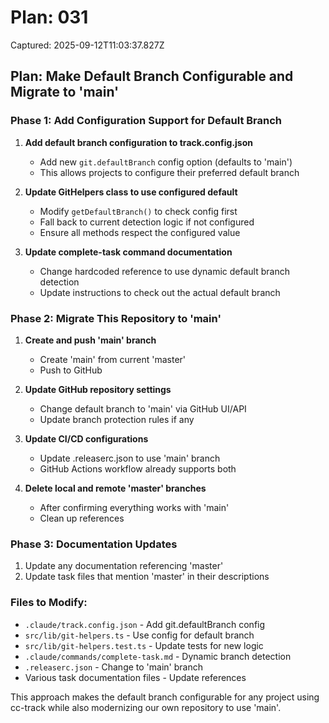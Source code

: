 # Plan: 031

Captured: 2025-09-12T11:03:37.827Z

## Plan: Make Default Branch Configurable and Migrate to 'main'

### Phase 1: Add Configuration Support for Default Branch
1. **Add default branch configuration to track.config.json**
   - Add new `git.defaultBranch` config option (defaults to 'main')
   - This allows projects to configure their preferred default branch

2. **Update GitHelpers class to use configured default**
   - Modify `getDefaultBranch()` to check config first
   - Fall back to current detection logic if not configured
   - Ensure all methods respect the configured value

3. **Update complete-task command documentation**
   - Change hardcoded reference to use dynamic default branch detection
   - Update instructions to check out the actual default branch

### Phase 2: Migrate This Repository to 'main'
1. **Create and push 'main' branch**
   - Create 'main' from current 'master'
   - Push to GitHub

2. **Update GitHub repository settings**
   - Change default branch to 'main' via GitHub UI/API
   - Update branch protection rules if any

3. **Update CI/CD configurations**
   - Update .releaserc.json to use 'main' branch
   - GitHub Actions workflow already supports both

4. **Delete local and remote 'master' branches**
   - After confirming everything works with 'main'
   - Clean up references

### Phase 3: Documentation Updates
1. Update any documentation referencing 'master'
2. Update task files that mention 'master' in their descriptions

### Files to Modify:
- `.claude/track.config.json` - Add git.defaultBranch config
- `src/lib/git-helpers.ts` - Use config for default branch
- `src/lib/git-helpers.test.ts` - Update tests for new logic
- `.claude/commands/complete-task.md` - Dynamic branch detection
- `.releaserc.json` - Change to 'main' branch
- Various task documentation files - Update references

This approach makes the default branch configurable for any project using cc-track while also modernizing our own repository to use 'main'.